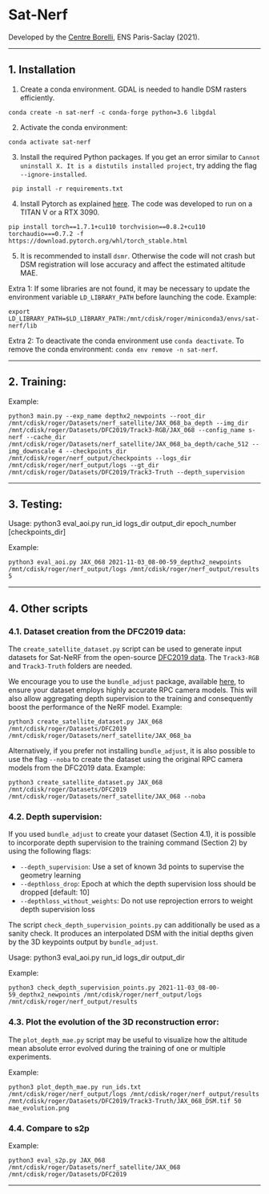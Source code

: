 # Sat-Nerf

Developed by the [Centre Borelli](https://www.centreborelli.fr/), ENS Paris-Saclay (2021).

---

## 1. Installation
1. Create a conda environment. GDAL is needed to handle DSM rasters efficiently.
```
conda create -n sat-nerf -c conda-forge python=3.6 libgdal
```
2. Activate the conda environment:
```
conda activate sat-nerf
```
3. Install the required Python packages. If you get an error similar to `Cannot uninstall X. It is a distutils installed project`, try adding the flag `--ignore-installed`.
```
 pip install -r requirements.txt
```
4. Install Pytorch as explained [here](https://github.com/pytorch/pytorch/issues/49161). The code was developed to run on a TITAN V or a RTX 3090.
```
pip install torch==1.7.1+cu110 torchvision==0.8.2+cu110 torchaudio===0.7.2 -f https://download.pytorch.org/whl/torch_stable.html
```
5. It is recommended to install `dsmr`. Otherwise the code will not crash but DSM registration will lose accuracy and affect the estimated altitude MAE.

Extra 1: If some libraries are not found, it may be necessary to update the environment variable `LD_LIBRARY_PATH` before launching the code. Example:
```
export LD_LIBRARY_PATH=$LD_LIBRARY_PATH:/mnt/cdisk/roger/miniconda3/envs/sat-nerf/lib
```
Extra 2: To deactivate the conda environment use `conda deactivate`.  To remove the conda environment:
`conda env remove -n sat-nerf`.

---

## 2. Training:

Example:
```
python3 main.py --exp_name depthx2_newpoints --root_dir /mnt/cdisk/roger/Datasets/nerf_satellite/JAX_068_ba_depth --img_dir /mnt/cdisk/roger/Datasets/DFC2019/Track3-RGB/JAX_068 --config_name s-nerf --cache_dir /mnt/cdisk/roger/Datasets/nerf_satellite/JAX_068_ba_depth/cache_512 --img_downscale 4 --checkpoints_dir /mnt/cdisk/roger/nerf_output/checkpoints --logs_dir /mnt/cdisk/roger/nerf_output/logs --gt_dir /mnt/cdisk/roger/Datasets/DFC2019/Track3-Truth --depth_supervision
```
---

## 3. Testing:

Usage: python3 eval_aoi.py run_id logs_dir output_dir epoch_number [checkpoints_dir]

Example:
```
python3 eval_aoi.py JAX_068 2021-11-03_08-00-59_depthx2_newpoints /mnt/cdisk/roger/nerf_output/logs /mnt/cdisk/roger/nerf_output/results 5
```
---

## 4. Other scripts


### 4.1. Dataset creation from the DFC2019 data:

The `create_satellite_dataset.py` script can be used to generate input datasets for Sat-NeRF from the open-source [DFC2019 data](https://ieee-dataport.org/open-access/data-fusion-contest-2019-dfc2019). The `Track3-RGB` and `Track3-Truth` folders are needed.

We encourage you to use the `bundle_adjust` package, available [here](https://github.com/centreborelli/sat-bundleadjust), to ensure your dataset employs highly accurate RPC camera models. This will also allow aggregating depth supervision to the training and consequently boost the performance of the NeRF model. Example:
```
python3 create_satellite_dataset.py JAX_068 /mnt/cdisk/roger/Datasets/DFC2019 /mnt/cdisk/roger/Datasets/nerf_satellite/JAX_068_ba
```

Alternatively, if you prefer not installing `bundle_adjust`, it is also possible to use the flag `--noba` to create the dataset using the original RPC camera models from the DFC2019 data. Example:
```
python3 create_satellite_dataset.py JAX_068 /mnt/cdisk/roger/Datasets/DFC2019 /mnt/cdisk/roger/Datasets/nerf_satellite/JAX_068 --noba
```

### 4.2. Depth supervision:

If you used `bundle_adjust` to create your dataset (Section 4.1), it is possible to incorporate depth supervision to the training command (Section 2) by using the following flags:

* `--depth_supervision`: Use a set of known 3d points to supervise the geometry learning
* `--depthloss_drop`: Epoch at which the depth supervision loss should be dropped [default: 10]
* `--depthloss_without_weights`: Do not use reprojection errors to weight depth supervision loss

The script `check_depth_supervision_points.py` can additionally be used as a sanity check. It produces an interpolated DSM with the initial depths given by the 3D keypoints output by `bundle_adjust`.

Usage: python3 eval_aoi.py run_id logs_dir output_dir

Example:
```
python3 check_depth_supervision_points.py 2021-11-03_08-00-59_depthx2_newpoints /mnt/cdisk/roger/nerf_output/logs /mnt/cdisk/roger/nerf_output/results
```


### 4.3. Plot the evolution of the 3D reconstruction error:

The `plot_depth_mae.py` script may be useful to visualize how the altitude mean absolute error evolved during the training of one or multiple experiments.

Example:
```
python3 plot_depth_mae.py run_ids.txt /mnt/cdisk/roger/nerf_output/logs /mnt/cdisk/roger/nerf_output/results /mnt/cdisk/roger/Datasets/DFC2019/Track3-Truth/JAX_068_DSM.tif 50 mae_evolution.png
```


### 4.4. Compare to s2p

Example:
```
python3 eval_s2p.py JAX_068 /mnt/cdisk/roger/Datasets/nerf_satellite/JAX_068 /mnt/cdisk/roger/Datasets/DFC2019
```

---
